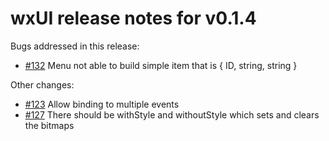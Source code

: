 # wxUI release notes for v0.1.4

Bugs addressed in this release:

* [#132](../../issues/132) Menu not able to build simple item that is { ID, string, string }

Other changes:

* [#123](../../issues/123) Allow binding to multiple events
* [#127](../../issues/127) There should be withStyle and withoutStyle which sets and clears the bitmaps

